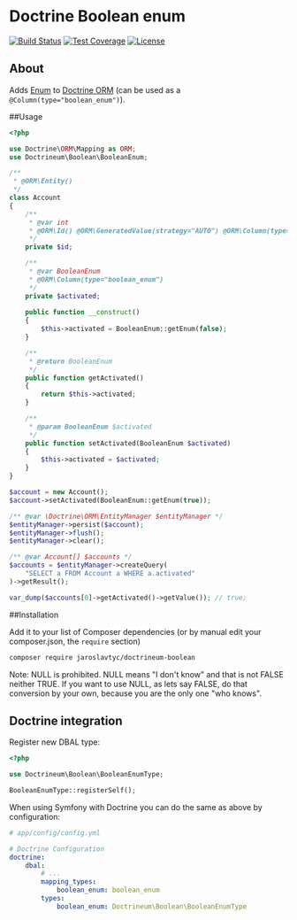 Doctrine Boolean enum
=====================

[![Build Status](https://travis-ci.org/jaroslavtyc/doctrineum-boolean.svg?branch=master)](https://travis-ci.org/jaroslavtyc/doctrineum-boolean)
[![Test Coverage](https://codeclimate.com/github/jaroslavtyc/doctrineum-boolean/badges/coverage.svg)](https://codeclimate.com/github/jaroslavtyc/doctrineum-boolean/coverage)
[![License](https://poser.pugx.org/doctrineum/boolean/license)](https://packagist.org/packages/doctrineum/boolean)

## About
Adds [Enum](http://en.wikipedia.org/wiki/Enumerated_type) to [Doctrine ORM](http://www.doctrine-project.org/)
(can be used as a `@Column(type="boolean_enum")`).

##Usage

```php
<?php

use Doctrine\ORM\Mapping as ORM;
use Doctrineum\Boolean\BooleanEnum;

/**
 * @ORM\Entity()
 */
class Account
{
    /**
     * @var int
     * @ORM\Id() @ORM\GeneratedValue(strategy="AUTO") @ORM\Column(type="integer")
     */
    private $id;

    /**
     * @var BooleanEnum
     * @ORM\Column(type="boolean_enum")
     */
    private $activated;
    
    public function __construct()
    {
        $this->activated = BooleanEnum::getEnum(false);
    }

    /**
     * @return BooleanEnum
     */
    public function getActivated()
    {
        return $this->activated;
    }

    /**
     * @param BooleanEnum $activated
     */
    public function setActivated(BooleanEnum $activated)
    {
        $this->activated = $activated;
    }
}

$account = new Account();
$account->setActivated(BooleanEnum::getEnum(true));

/** @var \Doctrine\ORM\EntityManager $entityManager */
$entityManager->persist($account);
$entityManager->flush();
$entityManager->clear();

/** @var Account[] $accounts */
$accounts = $entityManager->createQuery(
    "SELECT a FROM Account a WHERE a.activated"
)->getResult();

var_dump($accounts[0]->getActivated()->getValue()); // true;
```

##Installation

Add it to your list of Composer dependencies (or by manual edit your composer.json, the `require` section)

```sh
composer require jaroslavtyc/doctrineum-boolean
```

Note: NULL is prohibited. NULL means "I don't know" and that is not FALSE neither TRUE.
If you want to use NULL, as lets say FALSE, do that conversion by your own, because you are the only one "who knows".

## Doctrine integration

Register new DBAL type:

```php
<?php

use Doctrineum\Boolean\BooleanEnumType;

BooleanEnumType::registerSelf();
```

When using Symfony with Doctrine you can do the same as above by configuration:

```yaml
# app/config/config.yml

# Doctrine Configuration
doctrine:
    dbal:
        # ...
        mapping_types:
            boolean_enum: boolean_enum
        types:
            boolean_enum: Doctrineum\Boolean\BooleanEnumType
```
